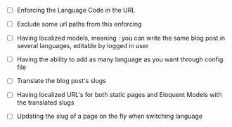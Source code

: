 - [ ] Enforcing the Language Code in the URL
- [ ] Exclude some url paths from this enforcing
- [ ] Having localized models, meaning : you can write the same blog post in several languages, editable by logged in user
- [ ] Having the ability to add as many language as you want through config file
- [ ] Translate the blog post's slugs
- [ ] Having localized URL's for both static pages and Eloquent Models with the translated slugs
- [ ] Updating the slug of a page on the fly when switching language

